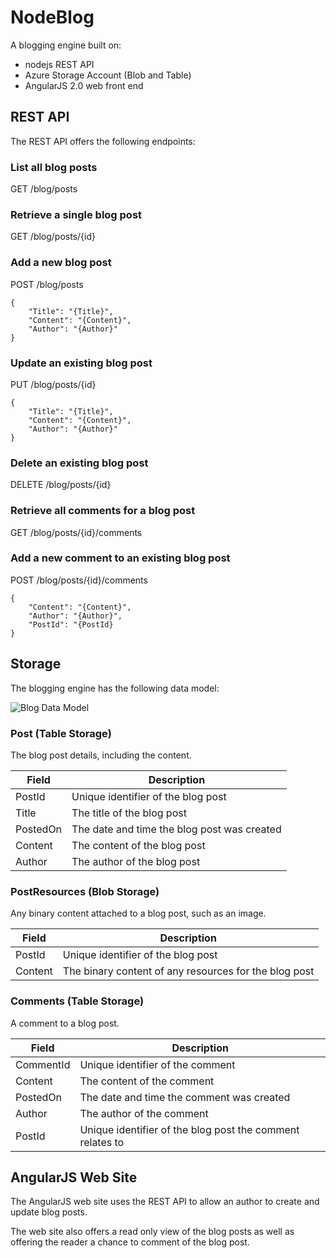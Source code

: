 # NodeBlog

A blogging engine built on:

- nodejs REST API
- Azure Storage Account (Blob and Table)
- AngularJS 2.0 web front end


## REST API

The REST API offers the following endpoints:

### List all blog posts

GET /blog/posts

### Retrieve a single blog post

GET /blog/posts/{id}

### Add a new blog post

POST /blog/posts

```
{
	"Title": "{Title}",
	"Content": "{Content}",
	"Author": "{Author}"
}
```

### Update an existing blog post

PUT /blog/posts/{id}

```
{
	"Title": "{Title}",
	"Content": "{Content}",
	"Author": "{Author}"
}
```

### Delete an existing blog post

DELETE /blog/posts/{id}

### Retrieve all comments for a blog post

GET /blog/posts/{id}/comments

### Add a new comment to an existing blog post

POST /blog/posts/{id}/comments

```
{
	"Content": "{Content}",
	"Author": "{Author}",
	"PostId": "{PostId}
}
```

## Storage

The blogging engine has the following data model:

![Blog Data Model](BlogDataModel.png)

### Post (Table Storage)

The blog post details, including the content.

| Field  | Description |
| ------ | ----------- |
| PostId | Unique identifier of the blog post |
| Title  | The title of the blog post |
| PostedOn | The date and time the blog post was created |
| Content | The content of the blog post |
| Author  | The author of the blog post |

### PostResources (Blob Storage)

Any binary content attached to a blog post, such as an image.

| Field  | Description |
| ------ | ----------- |
| PostId | Unique identifier of the blog post |
| Content | The binary content of any resources for the blog post |

### Comments (Table Storage)

A comment to a blog post.

| Field  | Description |
| ------ | ----------- |
| CommentId | Unique identifier of the comment |
| Content | The content of the comment |
| PostedOn | The date and time the comment was created |
| Author  | The author of the comment |
| PostId | Unique identifier of the blog post the comment relates to |

## AngularJS Web Site

The AngularJS web site uses the REST API to allow an author to create and update blog posts.

The web site also offers a read only view of the blog posts as well as offering the reader a chance to comment of the blog post.
